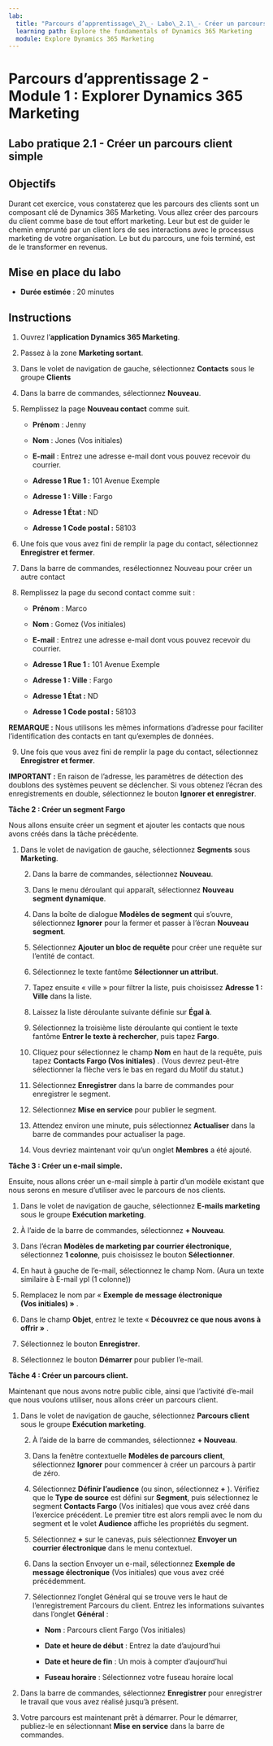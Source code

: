 ```yaml
---
lab:
  title: "Parcours d’apprentissage\_2\_- Labo\_2.1\_- Créer un parcours client simple"
  learning path: Explore the fundamentals of Dynamics 365 Marketing
  module: Explore Dynamics 365 Marketing
---
```


Parcours d’apprentissage 2 - Module 1 : Explorer Dynamics 365 Marketing
========================

## Labo pratique 2.1 - Créer un parcours client simple

## Objectifs

Durant cet exercice, vous constaterez que les parcours des clients sont un composant clé de Dynamics 365 Marketing. Vous allez créer des parcours du client comme base de tout effort marketing. Leur but est de guider le chemin emprunté par un client lors de ses interactions avec le processus marketing de votre organisation. Le but du parcours, une fois terminé, est de le transformer en revenus.

## Mise en place du labo

  - **Durée estimée** : 20 minutes

## Instructions

1. Ouvrez l’**application Dynamics 365 Marketing**.

2. Passez à la zone **Marketing sortant**. 

3. Dans le volet de navigation de gauche, sélectionnez **Contacts** sous le groupe **Clients**

4. Dans la barre de commandes, sélectionnez **Nouveau**.

5. Remplissez la page **Nouveau contact** comme suit.

    - **Prénom** : Jenny

    - **Nom** : Jones (Vos initiales)

    - **E-mail** : Entrez une adresse e-mail dont vous pouvez recevoir du courrier.

    - **Adresse 1 Rue 1 :** 101 Avenue Exemple

    - **Adresse 1 : Ville** : Fargo

    - **Adresse 1 État :** ND

    - **Adresse 1 Code postal :** 58103

6. Une fois que vous avez fini de remplir la page du contact, sélectionnez **Enregistrer et fermer**.

7. Dans la barre de commandes, resélectionnez Nouveau pour créer un autre contact

8. Remplissez la page du second contact comme suit :

    - **Prénom** : Marco

    - **Nom** : Gomez (Vos initiales)

    - **E-mail** : Entrez une adresse e-mail dont vous pouvez recevoir du courrier.

    - **Adresse 1 Rue 1 :** 101 Avenue Exemple

    - **Adresse 1 : Ville** : Fargo

    - **Adresse 1 État :** ND

    - **Adresse 1 Code postal :** 58103

**REMARQUE :** Nous utilisons les mêmes informations d’adresse pour faciliter l’identification des contacts en tant qu’exemples de données. 

9. Une fois que vous avez fini de remplir la page du contact, sélectionnez **Enregistrer et fermer**.

**IMPORTANT :** En raison de l’adresse, les paramètres de détection des doublons des systèmes peuvent se déclencher. Si vous obtenez l’écran des enregistrements en double, sélectionnez le bouton **Ignorer et enregistrer**. 

**Tâche 2 : Créer un segment Fargo** 

Nous allons ensuite créer un segment et ajouter les contacts que nous avons créés dans la tâche précédente. 

1. Dans le volet de navigation de gauche, sélectionnez **Segments** sous **Marketing**. 

    2. Dans la barre de commandes, sélectionnez **Nouveau**.

    3. Dans le menu déroulant qui apparaît, sélectionnez **Nouveau segment dynamique**.

    4. Dans la boîte de dialogue **Modèles de segment** qui s’ouvre, sélectionnez **Ignorer** pour la fermer et passer à l’écran **Nouveau segment**.

    5. Sélectionnez **Ajouter un bloc de requête** pour créer une requête sur l’entité de contact. 

    6. Sélectionnez le texte fantôme **Sélectionner un attribut**. 

    7. Tapez ensuite « ville » pour filtrer la liste, puis choisissez **Adresse 1 : Ville** dans la liste.

    8. Laissez la liste déroulante suivante définie sur **Égal à**. 

    9. Sélectionnez la troisième liste déroulante qui contient le texte fantôme **Entrer le texte à rechercher**, puis tapez **Fargo**.

    10. Cliquez pour sélectionnez le champ **Nom** en haut de la requête, puis tapez **Contacts Fargo (Vos initiales)** . (Vous devrez peut-être sélectionner la flèche vers le bas en regard du Motif du statut.)

    11. Sélectionnez **Enregistrer** dans la barre de commandes pour enregistrer le segment.

    12. Sélectionnez **Mise en service** pour publier le segment.

    13. Attendez environ une minute, puis sélectionnez **Actualiser** dans la barre de commandes pour actualiser la page. 

    14. Vous devriez maintenant voir qu’un onglet **Membres** a été ajouté. 

 

**Tâche 3 : Créer un e-mail simple.** 

Ensuite, nous allons créer un e-mail simple à partir d’un modèle existant que nous serons en mesure d’utiliser avec le parcours de nos clients. 

1. Dans le volet de navigation de gauche, sélectionnez **E-mails marketing** sous le groupe **Exécution marketing**.

2. À l’aide de la barre de commandes, sélectionnez **+ Nouveau**.

3. Dans l’écran **Modèles de marketing par courrier électronique**, sélectionnez **1 colonne**, puis choisissez le bouton **Sélectionner**. 

4. En haut à gauche de l’e-mail, sélectionnez le champ Nom. (Aura un texte similaire à E-mail ypl (1 colonne))

5. Remplacez le nom par « **Exemple de message électronique (Vos initiales) »** .

6. Dans le champ **Objet**, entrez le texte « **Découvrez ce que nous avons à offrir »** . 

7. Sélectionnez le bouton **Enregistrer**. 

8. Sélectionnez le bouton **Démarrer** pour publier l’e-mail. 

 

**Tâche 4 : Créer un parcours client.** 

Maintenant que nous avons notre public cible, ainsi que l’activité d’e-mail que nous voulons utiliser, nous allons créer un parcours client. 

1. Dans le volet de navigation de gauche, sélectionnez **Parcours client** sous le groupe **Exécution marketing**.

    2. À l’aide de la barre de commandes, sélectionnez **+ Nouveau**.

    3. Dans la fenêtre contextuelle **Modèles de parcours client**, sélectionnez **Ignorer** pour commencer à créer un parcours à partir de zéro.

    4. Sélectionnez **Définir l’audience** (ou sinon, sélectionnez **+** ). Vérifiez que le **Type de source** est défini sur **Segment**, puis sélectionnez le segment **Contacts Fargo** (Vos initiales) que vous avez créé dans l’exercice précédent. Le premier titre est alors rempli avec le nom du segment et le volet **Audience** affiche les propriétés du segment.

    5. Sélectionnez **+** sur le canevas, puis sélectionnez **Envoyer un courrier électronique** dans le menu contextuel.

    6. Dans la section Envoyer un e-mail, sélectionnez **Exemple de message électronique** (Vos initiales) que vous avez créé précédemment.

    7. Sélectionnez l’onglet Général qui se trouve vers le haut de l’enregistrement Parcours du client. Entrez les informations suivantes dans l’onglet **Général** :

        - **Nom** : Parcours client Fargo (Vos initiales)

        - **Date et heure de début** : Entrez la date d’aujourd’hui

        - **Date et heure de fin** : Un mois à compter d’aujourd’hui

        - **Fuseau horaire** : Sélectionnez votre fuseau horaire local

8. Dans la barre de commandes, sélectionnez **Enregistrer** pour enregistrer le travail que vous avez réalisé jusqu’à présent.

9. Votre parcours est maintenant prêt à démarrer. Pour le démarrer, publiez-le en sélectionnant **Mise en service** dans la barre de commandes.

 
